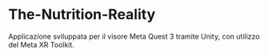# The-Nutrition-Reality
Applicazione sviluppata per il visore Meta Quest 3 tramite Unity, con utilizzo del Meta XR Toolkit.
